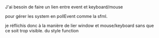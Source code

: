 J'ai besoin de faire un lien entre event et keyboard/mouse

pour gérer les system en pollEvent comme la sfml.

je réflichis donc à la manière de lier window et mouse/keyboard sans que ce soit trop visible.
du style function 


